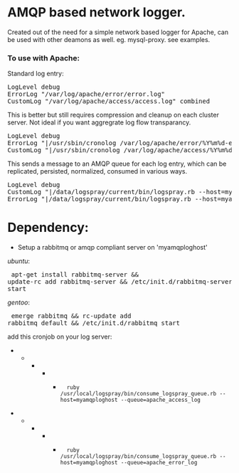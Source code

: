 # AMQP based network logger.

Created out of the need for a simple network based logger for Apache, can be used with other deamons as well. eg. mysql-proxy. see examples. 

### To use with Apache:

Standard log entry:

<pre>
LogLevel debug
ErrorLog "/var/log/apache/error/error.log"
CustomLog "/var/log/apache/access/access.log" combined
</pre>

This is better but still requires compression and cleanup on each cluster server. Not ideal if you want aggregrate log flow transparancy.

<pre>
LogLevel debug
ErrorLog "|/usr/sbin/cronolog /var/log/apache/error/%Y%m%d-error.log"
CustomLog "|/usr/sbin/cronolog /var/log/apache/access/%Y%m%d-access.log" combined
</pre>

This sends a message to an AMQP queue for each log entry, which can be replicated, persisted, normalized, consumed in various ways.

<pre>
LogLevel debug
CustomLog "|/data/logspray/current/bin/logspray.rb --host=myamqploghost --queue=apache_access_log" combined
ErrorLog "|/data/logspray/current/bin/logspray.rb --host=myamqploghost --queue=apache_error_log"
</pre>

# Dependency: 
- Setup a rabbitmq or amqp compliant server on 'myamqploghost'

_ubuntu_: <pre> 
	apt-get install rabbitmq-server && 
	update-rc add rabbitmq-server && 
	/etc/init.d/rabbitmq-server start 
	</pre>

_gentoo_: <pre>
	emerge rabbitmq && 
	rc-update add rabbitmq default && 
	/etc/init.d/rabbitmq start 
	</pre>




add this cronjob on your log server:


* * * * *       ruby /usr/local/logspray/bin/consume_logspray_queue.rb --host=myamqploghost --queue=apache_access_log
* * * * *       ruby /usr/local/logspray/bin/consume_logspray_queue.rb --host=myamqploghost --queue=apache_error_log
